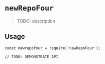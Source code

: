 # `newRepoFour`

> TODO: description

## Usage

```
const newrepofour = require('newRepoFour');

// TODO: DEMONSTRATE API
```
